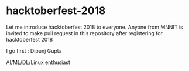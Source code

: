 # hacktoberfest-2018

Let me introduce hacktoberfest 2018 to everyone. Anyone from MNNIT is invited to make pull request in this repository after registering for hacktoberfest 2018 

I go first :
Dipunj Gupta

AI/ML/DL/Linux enthusiast
